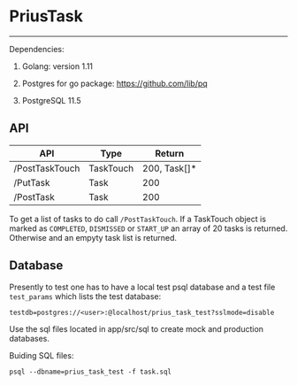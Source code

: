 # PriusTask
---
Dependencies:

  1. Golang: version 1.11

  2. Postgres for go package: https://github.com/lib/pq

  3. PostgreSQL 11.5



## API
API            | Type           | Return
-------------- | -------------- | --------------
/PostTaskTouch | TaskTouch      | 200, Task[]*
/PutTask       | Task           | 200
/PostTask      | Task           | 200          

To get a list of tasks to do call `/PostTaskTouch`. If a TaskTouch object is marked as `COMPLETED`, `DISMISSED` or `START_UP` an array of 20 tasks is returned. Otherwise and an empyty task list is returned.


## Database
Presently to test one has to have a local test psql database and a test file `test_params` which lists the test database: 
```
testdb=postgres://<user>:@localhost/prius_task_test?sslmode=disable
```

Use the sql files located in app/src/sql to create mock and production databases.

Buiding SQL files: 
```
psql --dbname=prius_task_test -f task.sql 
```
